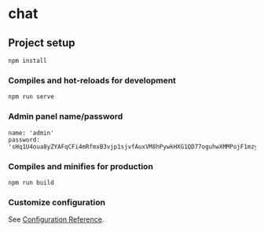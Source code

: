 # chat

## Project setup
```
npm install
```

### Compiles and hot-reloads for development
```
npm run serve
```

### Admin panel name/password
```
name: 'admin'
password: 'sHq1U4oua8yZYAFqCFi4mRfmxB3vjp1sjvfAuxVM8hPywkHXG1QD77oguhwXMMPojF1mzy'
```

### Compiles and minifies for production
```
npm run build
```

### Customize configuration
See [Configuration Reference](https://cli.vuejs.org/config/).
